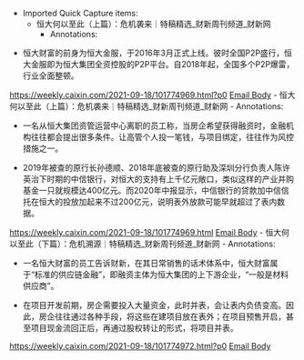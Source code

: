- Imported Quick Capture items:
    - 恒大何以至此（上篇）：危机袭来｜特稿精选_财新周刊频道_财新网
        - Annotations:

* 恒大财富的前身为恒大金服，于2016年3月正式上线。彼时全国P2P盛行，恒大金服即为恒大集团全资控股的P2P平台。自2018年起，全国多个P2P爆雷，行业全面整顿。



https://weekly.caixin.com/2021-09-18/101774969.html?p0 [Email Body](https://files.todoist.com/x--M8mZhx5fI1EGXKZA2DO2X7CqRlWqyJxaEIlTNHYJbCsIvTN0ZiBLS7SdNES1N/by/21878347/as/file.html)
    - 恒大何以至此（上篇）：危机袭来｜特稿精选_财新周刊频道_财新网
        - Annotations:

* 一名从恒大集团资管运营中心离职的员工称，当房企希望获得融资时，金融机构往往都会提出很多条件。让高管个人投一笔钱，与项目绑定，往往作为风控措施之一。

* 2019年被查的原行长孙德顺、2018年底被查的原行助及深圳分行负责人陈许英治下时期的中信银行，对恒大的支持有上千亿元敞口，类似这样的产业并购基金一只就规模达400亿元。而2020年中报显示，中信银行的贷款加中信信托在恒大的投放加起来不过200亿元，说明表外放款可能早就超过了表内数据。



https://weekly.caixin.com/2021-09-18/101774969.html [Email Body](https://files.todoist.com/LIn2Ji2_aiXq3Ovs1FTc8Hl-tuCy5LfV9XSrpRmlmbxJ1ItqmYEnVDLRv82JH_Qo/by/21878347/as/file.html)
    - 恒大何以至此（下篇）：危机溯源｜特稿精选_财新周刊频道_财新网
        - Annotations:

* 一名恒大财富的员工告诉财新，在其日常销售的话术体系中，恒大财富属于“标准的供应链金融”，即融资主体为恒大集团的上下游企业，“一般是材料供应商”。

* 在项目开发前期，房企需要投入大量资金，此时并表，会让表内负债变高。因此，房企往往通过各种手段，将这些在建项目放在表外；在项目预售开启，甚至项目现金流回正后，再通过股权转让的形式，将项目并表。



https://weekly.caixin.com/2021-09-18/101774972.html?p0 [Email Body](https://files.todoist.com/nUIskgJE5GSjXJZuLSg0uJhWTu-1EiFsv4nsj6s0rzDaYw_4Hg2qIzzRsU6FPNPU/by/21878347/as/file.html)
